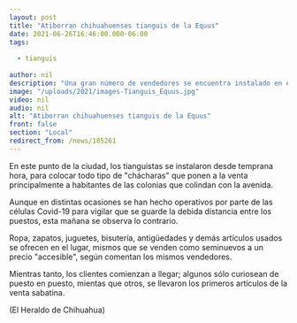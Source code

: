 ```yaml
---
layout: post
title: "Atiborran chihuahuenses tianguis de la Equus"
date: 2021-06-26T16:46:00.000-06:00
tags:
  
  - tianguis
  
author: nil
description: "Una gran número de vendedores se encuentra instalado en el tianguis ubicado sobre la avenida al sur de la ciudad"
image: "/uploads/2021/images-Tianguis_Equus.jpg"
video: nil
audio: nil
alt: "Atiborran chihuahuenses tianguis de la Equus"
front: false
section: "Local"
redirect_from: /news/185261
---
```


En este punto de la ciudad, los tianguistas se instalaron desde temprana hora, para colocar todo tipo de "chácharas" que ponen a la venta principalmente a habitantes de las colonias que colindan con la avenida.

Aunque en distintas ocasiones se han hecho operativos por parte de las células Covid-19 para vigilar que se guarde la debida distancia entre los puestos, esta mañana se observa lo contrario.

Ropa, zapatos, juguetes, bisutería, antigüedades y demás artículos usados se ofrecen en el lugar, mismos que se venden como seminuevos a un precio "accesible", según comentan los mismos vendedores.

Mientras tanto, los clientes comienzan a llegar; algunos sólo curiosean de puesto en puesto, mientas que otros, se llevaron los primeros artículos de la venta sabatina.

(El Heraldo de Chihuahua)